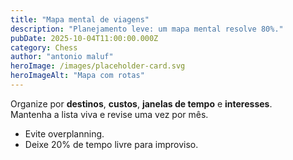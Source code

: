 ```yaml
---
title: "Mapa mental de viagens"
description: "Planejamento leve: um mapa mental resolve 80%."
pubDate: 2025-10-04T11:00:00.000Z
category: Chess
author: "antonio maluf"
heroImage: /images/placeholder-card.svg
heroImageAlt: "Mapa com rotas"
---
```


Organize por **destinos**, **custos**, **janelas de tempo** e **interesses**.  
Mantenha a lista viva e revise uma vez por mês.

- Evite overplanning.
- Deixe 20% de tempo livre para improviso.